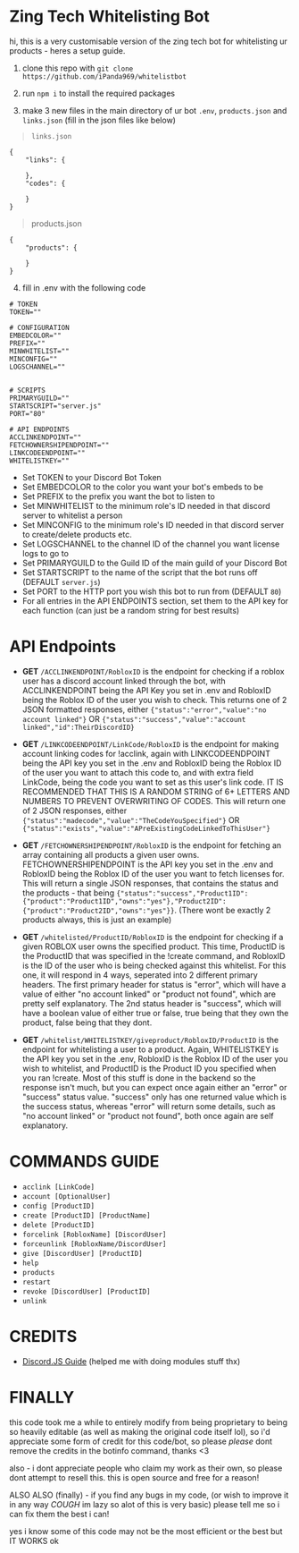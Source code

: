 Zing Tech Whitelisting Bot
=================

hi, this is a very customisable version of the zing tech bot for whitelisting ur products - heres a setup guide.

1. clone this repo with `git clone https://github.com/iPanda969/whitelistbot`

2. run `npm i` to install the required packages

3. make 3 new files in the main directory of ur bot `.env`, `products.json` and `links.json` (fill in the json files like below)
> `links.json`
```
{
    "links": {

    },
    "codes": {

    }
}
```

> products.json
```
{
    "products": {

    }
}
```

4. fill in .env with the following code
```
# TOKEN
TOKEN=""

# CONFIGURATION
EMBEDCOLOR=""
PREFIX=""
MINWHITELIST=""
MINCONFIG=""
LOGSCHANNEL=""


# SCRIPTS
PRIMARYGUILD=""
STARTSCRIPT="server.js"
PORT="80"

# API ENDPOINTS
ACCLINKENDPOINT=""
FETCHOWNERSHIPENDPOINT=""
LINKCODEENDPOINT=""
WHITELISTKEY=""
```

- Set TOKEN to your Discord Bot Token
- Set EMBEDCOLOR to the color you want your bot's embeds to be
- Set PREFIX to the prefix you want the bot to listen to
- Set MINWHITELIST to the minimum role's ID needed in that discord server to whitelist a person
- Set MINCONFIG to the minimum role's ID needed in that discord server to create/delete products etc.
- Set LOGSCHANNEL to the channel ID of the channel you want license logs to go to
- Set PRIMARYGUILD to the Guild ID of the main guild of your Discord Bot
- Set STARTSCRIPT to the name of the script that the bot runs off (DEFAULT `server.js`)
- Set PORT to the HTTP port you wish this bot to run from (DEFAULT `80`)
- For all entries in the API ENDPOINTS section, set them to the API key for each function (can just be a random string for best results)

**API Endpoints**
=================

- **GET** `/ACCLINKENDPOINT/RobloxID` is the endpoint for checking if a roblox user has a discord account linked through the bot, with ACCLINKENDPOINT being the API Key you set in .env and RobloxID being the Roblox ID of the user you wish to check. This returns one of 2 JSON formatted responses, either `{"status":"error","value":"no account linked"}` OR `{"status":"success","value":"account linked","id":TheirDiscordID}`

- **GET** `/LINKCODEENDPOINT/LinkCode/RobloxID` is the endpoint for making account linking codes for !acclink, again with LINKCODEENDPOINT being the API key you set in the .env and RobloxID being the Roblox ID of the user you want to attach this code to, and with extra field LinkCode, being the code you want to set as this user's link code. IT IS RECOMMENDED THAT THIS IS A RANDOM STRING of 6+ LETTERS AND NUMBERS TO PREVENT OVERWRITING OF CODES. This will return one of 2 JSON responses, either `{"status":"madecode","value":"TheCodeYouSpecified"}` OR `{"status":"exists","value":"APreExistingCodeLinkedToThisUser"}`

- **GET** `/FETCHOWNERSHIPENDPOINT/RobloxID` is the endpoint for fetching an array containing all products a given user owns. FETCHOWNERSHIPENDPOINT is the API key you set in the .env and RobloxID being the Roblox ID of the user you want to fetch licenses for. This will return a single JSON responses, that contains the status and the products - that being `{"status":"success","Product1ID":{"product":"Product1ID","owns":"yes"},"Product2ID":{"product":"Product2ID","owns":"yes"}}`. (There wont be exactly 2 products always, this is just an example)

- **GET** `/whitelisted/ProductID/RobloxID` is the endpoint for checking if a given ROBLOX user owns the specified product. This time, ProductID is the ProductID that was specified in the !create command, and RobloxID is the ID of the user who is being checked against this whitelist. For this one, it will respond in 4 ways, seperated into 2 different primary headers. The first primary header for status is "error", which will have a value of either "no account linked" or "product not found", which are pretty self explanatory. The 2nd status header is "success", which will have a boolean value of either true or false, true being that they own the product, false being that they dont.

- **GET** `/whitelist/WHITELISTKEY/giveproduct/RobloxID/ProductID` is the endpoint for whitelisting a user to a product. Again, WHITELISTKEY is the API key you set in the .env, RobloxID is the Roblox ID of the user you wish to whitelist, and ProductID is the Product ID you specified when you ran !create. Most of this stuff is done in the backend so the response isn't much, but you can expect once again either an "error" or "success" status value. "success" only has one returned value which is the success status, whereas "error" will return some details, such as "no account linked" or "product not found", both once again are self explanatory.

**COMMANDS GUIDE**
=================

- `acclink [LinkCode]`
- `account [OptionalUser]`
- `config [ProductID]`
- `create [ProductID] [ProductName]`
- `delete [ProductID]`
- `forcelink [RobloxName] [DiscordUser]`
- `forceunlink [RobloxName/DiscordUser]`
- `give [DiscordUser] [ProductID]`
- `help`
- `products`
- `restart`
- `revoke [DiscordUser] [ProductID]`
- `unlink`

**CREDITS**
=================

- [Discord.JS Guide](https://discordjs.guide) (helped me with doing modules stuff thx)

**FINALLY**
=================

this code took me a while to entirely modify from being proprietary to being so heavily editable (as well as making the original code itself lol), so i'd appreciate some form of credit for this code/bot, so please *please* dont remove the credits in the botinfo command, thanks <3

also - i dont appreciate people who claim my work as their own, so please dont attempt to resell this. this is open source and free for a reason!

ALSO ALSO (finally) - if you find any bugs in my code, (or wish to improve it in any way *COUGH* im lazy so alot of this is very basic) please tell me so i can fix them the best i can!

yes i know some of this code may not be the most efficient or the best but IT WORKS ok